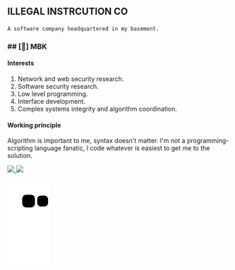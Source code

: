 
## ILLEGAL INSTRCUTION CO
	A software company headquartered in my basement.

### ## [🚬] MBK
#### Interests

 1. Network and web security research.
 2. Software security research.
 3. Low level programming.
 4. Interface development.
 5. Complex systems integrity and algorithm coordination.
 #### Working principle
   Algorithm is important to me, syntax doesn't matter. I'm not a programming-scripting language fanatic, I code whatever is easiest to get me to the solution.

<div>
  <a href="https://github.com/illegal-instruction-co">
  <img height="180em" src="https://github-readme-stats.vercel.app/api?username=illegal-instruction-co&show_icons=true&theme=dracula&include_all_commits=true&count_private=true"/>
  <img height="180em" src="https://github-readme-stats.vercel.app/api/top-langs/?username=illegal-instruction-co&layout=compact&langs_count=7&theme=dracula"/>
</div>

![Snake animation](https://github.com/rafaballerini/rafaballerini/blob/output/github-contribution-grid-snake.svg)
